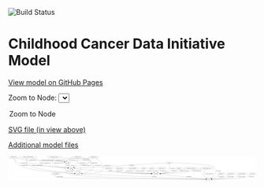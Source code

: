 <link rel='stylesheet' href="assets/style.css">
<link rel='stylesheet' href="https://unpkg.com/leaflet@1.5.1/dist/leaflet.css" integrity="sha512-xwE/Az9zrjBIphAcBb3F6JVqxf46+CDLwfLMHloNu6KEQCAWi6HcDUbeOfBIptF7tcCzusKFjFw2yuvEpDL9wQ==" crossorigin="">
<script type="text/javascript" src="https://code.jquery.com/jquery-3.2.1.min.js"></script>
<script type="text/javascript"  src="https://unpkg.com/leaflet@1.5.1/dist/leaflet.js"></script>
<script type="text/javascript" src="assets/actions.js"></script>

![Build Status](https://github.com/CBIIT/ccdi-model/actions/workflows/model-test-and-deploy.yml/badge.svg)

# Childhood Cancer Data Initiative Model

[View model on GitHub Pages](https://cbiit.github.io/ccdi-model/)



Zoom to Node: <select id="node_select">
  <option value="">Zoom to Node</option>
</select>
<div id="model"></div>

<p>
<a href="./model-desc/ccdi-model.svg">SVG file (in view above)</a>
<p>
<a href="./model-desc">Additional model files</a>
<div id='graph' style='display:off;'>
<svg width="3893pt" height="392pt"
 viewBox="0.00 0.00 3892.84 392.00" xmlns="http://www.w3.org/2000/svg" xmlns:xlink="http://www.w3.org/1999/xlink">
<g id="graph0" class="graph" transform="scale(1 1) rotate(0) translate(4 388)">
<title>Perl</title>
<polygon fill="#ffffff" stroke="transparent" points="-4,4 -4,-388 3888.8379,-388 3888.8379,4 -4,4"/>
<!-- study_funding -->
<g id="node1" class="node">
<title>study_funding</title>
<ellipse fill="none" stroke="#000000" cx="739.0433" cy="-105" rx="77.1866" ry="18"/>
<text text-anchor="middle" x="739.0433" y="-101.3" font-family="Times,serif" font-size="14.00" fill="#000000">study_funding</text>
</g>
<!-- study -->
<g id="node4" class="node">
<title>study</title>
<ellipse fill="none" stroke="#000000" cx="3143.0433" cy="-18" rx="36.2938" ry="18"/>
<text text-anchor="middle" x="3143.0433" y="-14.3" font-family="Times,serif" font-size="14.00" fill="#000000">study</text>
</g>
<!-- study_funding&#45;&gt;study -->
<g id="edge11" class="edge">
<title>study_funding&#45;&gt;study</title>
<path fill="none" stroke="#000000" d="M733.7777,-86.9956C731.753,-75.9526 731.6327,-62.3717 740.0433,-54 761.7319,-32.4114 2763.4377,-20.1488 3096.3618,-18.2578"/>
<polygon fill="#000000" stroke="#000000" points="3096.6323,-21.7564 3106.6123,-18.1999 3096.5926,-14.7565 3096.6323,-21.7564"/>
<text text-anchor="middle" x="802.0433" y="-57.8" font-family="Times,serif" font-size="14.00" fill="#000000">of_study_funding</text>
</g>
<!-- medical_history -->
<g id="node2" class="node">
<title>medical_history</title>
<ellipse fill="none" stroke="#000000" cx="1744.0433" cy="-192" rx="85.2851" ry="18"/>
<text text-anchor="middle" x="1744.0433" y="-188.3" font-family="Times,serif" font-size="14.00" fill="#000000">medical_history</text>
</g>
<!-- participant -->
<g id="node11" class="node">
<title>participant</title>
<ellipse fill="none" stroke="#000000" cx="2311.0433" cy="-105" rx="62.2891" ry="18"/>
<text text-anchor="middle" x="2311.0433" y="-101.3" font-family="Times,serif" font-size="14.00" fill="#000000">participant</text>
</g>
<!-- medical_history&#45;&gt;participant -->
<g id="edge21" class="edge">
<title>medical_history&#45;&gt;participant</title>
<path fill="none" stroke="#000000" d="M1765.8466,-174.5609C1781.8024,-162.852 1804.5132,-148.282 1827.0433,-141 1901.4655,-116.9459 2122.4795,-108.847 2238.3354,-106.2122"/>
<polygon fill="#000000" stroke="#000000" points="2238.6103,-109.7071 2248.531,-105.9883 2238.4566,-102.7088 2238.6103,-109.7071"/>
<text text-anchor="middle" x="1895.0433" y="-144.8" font-family="Times,serif" font-size="14.00" fill="#000000">of_medical_history</text>
</g>
<!-- family_relationship -->
<g id="node3" class="node">
<title>family_relationship</title>
<ellipse fill="none" stroke="#000000" cx="1947.0433" cy="-192" rx="100.1823" ry="18"/>
<text text-anchor="middle" x="1947.0433" y="-188.3" font-family="Times,serif" font-size="14.00" fill="#000000">family_relationship</text>
</g>
<!-- family_relationship&#45;&gt;participant -->
<g id="edge23" class="edge">
<title>family_relationship&#45;&gt;participant</title>
<path fill="none" stroke="#000000" d="M1954.9884,-173.8221C1960.9797,-162.4116 1970.3463,-148.4859 1983.0433,-141 2004.6337,-128.2706 2149.989,-116.1214 2239.8043,-109.7079"/>
<polygon fill="#000000" stroke="#000000" points="2240.2026,-113.1886 2249.9309,-108.9922 2239.709,-106.206 2240.2026,-113.1886"/>
<text text-anchor="middle" x="2062.5433" y="-144.8" font-family="Times,serif" font-size="14.00" fill="#000000">of_family_relationship</text>
</g>
<!-- diagnosis -->
<g id="node5" class="node">
<title>diagnosis</title>
<ellipse fill="none" stroke="#000000" cx="2120.0433" cy="-192" rx="54.6905" ry="18"/>
<text text-anchor="middle" x="2120.0433" y="-188.3" font-family="Times,serif" font-size="14.00" fill="#000000">diagnosis</text>
</g>
<!-- diagnosis&#45;&gt;participant -->
<g id="edge31" class="edge">
<title>diagnosis&#45;&gt;participant</title>
<path fill="none" stroke="#000000" d="M2130.6922,-173.8496C2138.1198,-162.7484 2149.0166,-149.1574 2162.0433,-141 2176.5159,-131.9371 2213.9218,-122.9138 2247.6314,-116.168"/>
<polygon fill="#000000" stroke="#000000" points="2248.3395,-119.5959 2257.4803,-114.239 2246.994,-112.7264 2248.3395,-119.5959"/>
<text text-anchor="middle" x="2206.5433" y="-144.8" font-family="Times,serif" font-size="14.00" fill="#000000">of_diagnosis</text>
</g>
<!-- follow_up -->
<g id="node6" class="node">
<title>follow_up</title>
<ellipse fill="none" stroke="#000000" cx="2248.0433" cy="-192" rx="55.4913" ry="18"/>
<text text-anchor="middle" x="2248.0433" y="-188.3" font-family="Times,serif" font-size="14.00" fill="#000000">follow_up</text>
</g>
<!-- follow_up&#45;&gt;participant -->
<g id="edge25" class="edge">
<title>follow_up&#45;&gt;participant</title>
<path fill="none" stroke="#000000" d="M2250.0478,-173.7622C2251.8827,-163.433 2255.3827,-150.683 2262.0433,-141 2265.4542,-136.0413 2269.7763,-131.5056 2274.4346,-127.4506"/>
<polygon fill="#000000" stroke="#000000" points="2276.8106,-130.0341 2282.4899,-121.0901 2272.4726,-124.5402 2276.8106,-130.0341"/>
<text text-anchor="middle" x="2307.0433" y="-144.8" font-family="Times,serif" font-size="14.00" fill="#000000">of_follow_up</text>
</g>
<!-- molecular_test -->
<g id="node7" class="node">
<title>molecular_test</title>
<ellipse fill="none" stroke="#000000" cx="2401.0433" cy="-192" rx="79.8859" ry="18"/>
<text text-anchor="middle" x="2401.0433" y="-188.3" font-family="Times,serif" font-size="14.00" fill="#000000">molecular_test</text>
</g>
<!-- molecular_test&#45;&gt;participant -->
<g id="edge34" class="edge">
<title>molecular_test&#45;&gt;participant</title>
<path fill="none" stroke="#000000" d="M2384.6199,-174.1737C2375.2704,-164.2134 2363.2255,-151.6917 2352.0433,-141 2347.9353,-137.0723 2343.5007,-133.0081 2339.1183,-129.0872"/>
<polygon fill="#000000" stroke="#000000" points="2341.1811,-126.2395 2331.3682,-122.2449 2336.5482,-131.487 2341.1811,-126.2395"/>
<text text-anchor="middle" x="2430.0433" y="-144.8" font-family="Times,serif" font-size="14.00" fill="#000000">of_molecular_test</text>
</g>
<!-- pdx -->
<g id="node8" class="node">
<title>pdx</title>
<ellipse fill="none" stroke="#000000" cx="913.0433" cy="-279" rx="27.8951" ry="18"/>
<text text-anchor="middle" x="913.0433" y="-275.3" font-family="Times,serif" font-size="14.00" fill="#000000">pdx</text>
</g>
<!-- pdx&#45;&gt;study -->
<g id="edge38" class="edge">
<title>pdx&#45;&gt;study</title>
<path fill="none" stroke="#000000" d="M903.8222,-261.5484C890.4166,-233.5124 869.7555,-177.8575 895.0433,-141 932.7728,-86.0083 969.6995,-100.3343 1035.0433,-87 1243.1394,-44.5351 2805.4433,-22.3677 3096.4515,-18.5856"/>
<polygon fill="#000000" stroke="#000000" points="3096.6989,-22.0828 3106.6528,-18.4538 3096.6084,-15.0834 3096.6989,-22.0828"/>
<text text-anchor="middle" x="919.0433" y="-144.8" font-family="Times,serif" font-size="14.00" fill="#000000">of_pdx</text>
</g>
<!-- sample -->
<g id="node23" class="node">
<title>sample</title>
<ellipse fill="none" stroke="#000000" cx="984.0433" cy="-192" rx="44.393" ry="18"/>
<text text-anchor="middle" x="984.0433" y="-188.3" font-family="Times,serif" font-size="14.00" fill="#000000">sample</text>
</g>
<!-- pdx&#45;&gt;sample -->
<g id="edge37" class="edge">
<title>pdx&#45;&gt;sample</title>
<path fill="none" stroke="#000000" d="M907.1343,-261.2017C904.7974,-250.774 903.9282,-237.7752 910.0433,-228 916.2552,-218.07 926.0779,-210.8079 936.5615,-205.5235"/>
<polygon fill="#000000" stroke="#000000" points="938.1635,-208.6414 945.8704,-201.3713 935.3119,-202.2485 938.1635,-208.6414"/>
<text text-anchor="middle" x="934.0433" y="-231.8" font-family="Times,serif" font-size="14.00" fill="#000000">of_pdx</text>
</g>
<!-- publication -->
<g id="node9" class="node">
<title>publication</title>
<ellipse fill="none" stroke="#000000" cx="3334.0433" cy="-105" rx="63.0888" ry="18"/>
<text text-anchor="middle" x="3334.0433" y="-101.3" font-family="Times,serif" font-size="14.00" fill="#000000">publication</text>
</g>
<!-- publication&#45;&gt;study -->
<g id="edge13" class="edge">
<title>publication&#45;&gt;study</title>
<path fill="none" stroke="#000000" d="M3312.1198,-88.0809C3297.2236,-77.2019 3276.7221,-63.3955 3257.0433,-54 3234.3041,-43.1434 3207.4934,-34.4875 3185.5871,-28.3867"/>
<polygon fill="#000000" stroke="#000000" points="3186.4665,-24.9988 3175.8994,-25.7646 3184.6377,-31.7557 3186.4665,-24.9988"/>
<text text-anchor="middle" x="3334.0433" y="-57.8" font-family="Times,serif" font-size="14.00" fill="#000000">of_publication</text>
</g>
<!-- study_admin -->
<g id="node10" class="node">
<title>study_admin</title>
<ellipse fill="none" stroke="#000000" cx="3485.0433" cy="-105" rx="70.3881" ry="18"/>
<text text-anchor="middle" x="3485.0433" y="-101.3" font-family="Times,serif" font-size="14.00" fill="#000000">study_admin</text>
</g>
<!-- study_admin&#45;&gt;study -->
<g id="edge24" class="edge">
<title>study_admin&#45;&gt;study</title>
<path fill="none" stroke="#000000" d="M3459.2383,-88.1458C3440.5071,-76.7126 3414.1499,-62.2316 3389.0433,-54 3321.8419,-31.967 3239.8927,-23.3906 3189.6011,-20.0711"/>
<polygon fill="#000000" stroke="#000000" points="3189.5632,-16.5622 3179.3666,-19.4396 3189.132,-23.5489 3189.5632,-16.5622"/>
<text text-anchor="middle" x="3480.5433" y="-57.8" font-family="Times,serif" font-size="14.00" fill="#000000">of_study_admin</text>
</g>
<!-- participant&#45;&gt;study -->
<g id="edge12" class="edge">
<title>participant&#45;&gt;study</title>
<path fill="none" stroke="#000000" d="M2369.8794,-98.8477C2527.321,-82.3844 2955.8675,-37.5725 3097.1681,-22.797"/>
<polygon fill="#000000" stroke="#000000" points="3097.6461,-26.2662 3107.2279,-21.7451 3096.9181,-19.3042 3097.6461,-26.2662"/>
<text text-anchor="middle" x="2827.5433" y="-57.8" font-family="Times,serif" font-size="14.00" fill="#000000">of_participant</text>
</g>
<!-- study_personnel -->
<g id="node12" class="node">
<title>study_personnel</title>
<ellipse fill="none" stroke="#000000" cx="3660.0433" cy="-105" rx="87.1846" ry="18"/>
<text text-anchor="middle" x="3660.0433" y="-101.3" font-family="Times,serif" font-size="14.00" fill="#000000">study_personnel</text>
</g>
<!-- study_personnel&#45;&gt;study -->
<g id="edge14" class="edge">
<title>study_personnel&#45;&gt;study</title>
<path fill="none" stroke="#000000" d="M3628.1782,-88.0727C3604.749,-76.4483 3571.7698,-61.7656 3541.0433,-54 3475.6128,-37.4636 3279.7757,-25.27 3189.5245,-20.3688"/>
<polygon fill="#000000" stroke="#000000" points="3189.4888,-16.8619 3179.3156,-19.8211 3189.1137,-23.8518 3189.4888,-16.8619"/>
<text text-anchor="middle" x="3653.5433" y="-57.8" font-family="Times,serif" font-size="14.00" fill="#000000">of_study_personnel</text>
</g>
<!-- study_arm -->
<g id="node13" class="node">
<title>study_arm</title>
<ellipse fill="none" stroke="#000000" cx="3825.0433" cy="-105" rx="59.5901" ry="18"/>
<text text-anchor="middle" x="3825.0433" y="-101.3" font-family="Times,serif" font-size="14.00" fill="#000000">study_arm</text>
</g>
<!-- study_arm&#45;&gt;study -->
<g id="edge36" class="edge">
<title>study_arm&#45;&gt;study</title>
<path fill="none" stroke="#000000" d="M3800.4647,-88.4973C3781.3377,-76.5991 3753.6565,-61.3856 3727.0433,-54 3626.328,-26.05 3310.1566,-19.7729 3190.0056,-18.3858"/>
<polygon fill="#000000" stroke="#000000" points="3189.7113,-14.8825 3179.6737,-18.2731 3189.6349,-21.882 3189.7113,-14.8825"/>
<text text-anchor="middle" x="3811.5433" y="-57.8" font-family="Times,serif" font-size="14.00" fill="#000000">of_study_arm</text>
</g>
<!-- synonym -->
<g id="node14" class="node">
<title>synonym</title>
<ellipse fill="none" stroke="#000000" cx="2517.0433" cy="-279" rx="51.9908" ry="18"/>
<text text-anchor="middle" x="2517.0433" y="-275.3" font-family="Times,serif" font-size="14.00" fill="#000000">synonym</text>
</g>
<!-- synonym&#45;&gt;study -->
<g id="edge6" class="edge">
<title>synonym&#45;&gt;study</title>
<path fill="none" stroke="#000000" d="M2569.0568,-277.7475C2724.6942,-273.4821 3178.8088,-257.0753 3224.0433,-210 3261.9513,-170.5492 3252.7089,-136.3287 3229.0433,-87 3218.3929,-64.8003 3196.7334,-47.4894 3177.8168,-35.7591"/>
<polygon fill="#000000" stroke="#000000" points="3179.4813,-32.6774 3169.0904,-30.6086 3175.9232,-38.7057 3179.4813,-32.6774"/>
<text text-anchor="middle" x="3291.5433" y="-144.8" font-family="Times,serif" font-size="14.00" fill="#000000">of_synonym</text>
</g>
<!-- synonym&#45;&gt;participant -->
<g id="edge5" class="edge">
<title>synonym&#45;&gt;participant</title>
<path fill="none" stroke="#000000" d="M2520.5001,-261.0111C2524.9978,-231.702 2528.991,-173.645 2498.0433,-141 2482.15,-124.2351 2427.8846,-115.046 2381.8765,-110.1574"/>
<polygon fill="#000000" stroke="#000000" points="2382.202,-106.6725 2371.9007,-109.1495 2381.4982,-113.6371 2382.202,-106.6725"/>
<text text-anchor="middle" x="2566.5433" y="-188.3" font-family="Times,serif" font-size="14.00" fill="#000000">of_synonym</text>
</g>
<!-- synonym&#45;&gt;sample -->
<g id="edge7" class="edge">
<title>synonym&#45;&gt;sample</title>
<path fill="none" stroke="#000000" d="M2465.6259,-275.9022C2331.2511,-267.8237 1958.4941,-245.5256 1648.0433,-228 1421.4212,-215.2067 1151.2385,-200.8298 1038.0783,-194.8478"/>
<polygon fill="#000000" stroke="#000000" points="1038.1162,-191.345 1027.9454,-194.3124 1037.7468,-198.3353 1038.1162,-191.345"/>
<text text-anchor="middle" x="1929.5433" y="-231.8" font-family="Times,serif" font-size="14.00" fill="#000000">of_synonym</text>
</g>
<!-- exposure -->
<g id="node15" class="node">
<title>exposure</title>
<ellipse fill="none" stroke="#000000" cx="2673.0433" cy="-192" rx="53.0913" ry="18"/>
<text text-anchor="middle" x="2673.0433" y="-188.3" font-family="Times,serif" font-size="14.00" fill="#000000">exposure</text>
</g>
<!-- exposure&#45;&gt;participant -->
<g id="edge35" class="edge">
<title>exposure&#45;&gt;participant</title>
<path fill="none" stroke="#000000" d="M2631.8053,-180.4713C2599.4263,-171.3121 2558.5873,-159.482 2551.0433,-156 2539.9626,-150.8857 2539.4163,-145.4263 2528.0433,-141 2481.588,-122.9202 2426.0879,-113.9182 2382.8453,-109.4372"/>
<polygon fill="#000000" stroke="#000000" points="2382.9857,-105.9344 2372.6925,-108.4444 2382.3044,-112.9011 2382.9857,-105.9344"/>
<text text-anchor="middle" x="2594.5433" y="-144.8" font-family="Times,serif" font-size="14.00" fill="#000000">of_exposure</text>
</g>
<!-- therapeutic_procedure -->
<g id="node16" class="node">
<title>therapeutic_procedure</title>
<ellipse fill="none" stroke="#000000" cx="2862.0433" cy="-192" rx="117.7793" ry="18"/>
<text text-anchor="middle" x="2862.0433" y="-188.3" font-family="Times,serif" font-size="14.00" fill="#000000">therapeutic_procedure</text>
</g>
<!-- therapeutic_procedure&#45;&gt;participant -->
<g id="edge4" class="edge">
<title>therapeutic_procedure&#45;&gt;participant</title>
<path fill="none" stroke="#000000" d="M2774.7201,-179.8661C2730.4321,-173.013 2681.722,-164.201 2661.0433,-156 2649.6988,-151.5009 2649.5332,-145.1133 2638.0433,-141 2592.6002,-124.7318 2464.6196,-114.2525 2382.8996,-109.0095"/>
<polygon fill="#000000" stroke="#000000" points="2382.8784,-105.5013 2372.6781,-108.3654 2382.4382,-112.4874 2382.8784,-105.5013"/>
<text text-anchor="middle" x="2754.0433" y="-144.8" font-family="Times,serif" font-size="14.00" fill="#000000">of_therapeutic_procedure</text>
</g>
<!-- cell_line -->
<g id="node17" class="node">
<title>cell_line</title>
<ellipse fill="none" stroke="#000000" cx="1093.0433" cy="-105" rx="49.2915" ry="18"/>
<text text-anchor="middle" x="1093.0433" y="-101.3" font-family="Times,serif" font-size="14.00" fill="#000000">cell_line</text>
</g>
<!-- cell_line&#45;&gt;study -->
<g id="edge32" class="edge">
<title>cell_line&#45;&gt;study</title>
<path fill="none" stroke="#000000" d="M1142.1976,-102.9139C1423.1047,-90.9925 2822.2524,-31.6141 3096.3983,-19.9796"/>
<polygon fill="#000000" stroke="#000000" points="3096.9355,-23.46 3106.7781,-19.5391 3096.6387,-16.4663 3096.9355,-23.46"/>
<text text-anchor="middle" x="2281.5433" y="-57.8" font-family="Times,serif" font-size="14.00" fill="#000000">of_cell_line</text>
</g>
<!-- cell_line&#45;&gt;sample -->
<g id="edge33" class="edge">
<title>cell_line&#45;&gt;sample</title>
<path fill="none" stroke="#000000" d="M1071.3957,-121.3322C1063.3835,-127.4423 1054.2542,-134.4815 1046.0433,-141 1034.561,-150.1155 1022.0472,-160.3504 1011.288,-169.2458"/>
<polygon fill="#000000" stroke="#000000" points="1008.9123,-166.669 1003.4487,-175.7464 1013.3806,-172.0575 1008.9123,-166.669"/>
<text text-anchor="middle" x="1086.5433" y="-144.8" font-family="Times,serif" font-size="14.00" fill="#000000">of_cell_line</text>
</g>
<!-- sequencing_file -->
<g id="node18" class="node">
<title>sequencing_file</title>
<ellipse fill="none" stroke="#000000" cx="1336.0433" cy="-366" rx="83.3857" ry="18"/>
<text text-anchor="middle" x="1336.0433" y="-362.3" font-family="Times,serif" font-size="14.00" fill="#000000">sequencing_file</text>
</g>
<!-- sequencing_file&#45;&gt;pdx -->
<g id="edge10" class="edge">
<title>sequencing_file&#45;&gt;pdx</title>
<path fill="none" stroke="#000000" d="M1275.4377,-353.535C1186.3838,-335.219 1022.8566,-301.5857 949.8864,-286.5777"/>
<polygon fill="#000000" stroke="#000000" points="950.2972,-283.089 939.7971,-284.5026 948.8869,-289.9454 950.2972,-283.089"/>
<text text-anchor="middle" x="1216.5433" y="-318.8" font-family="Times,serif" font-size="14.00" fill="#000000">of_sequencing_file</text>
</g>
<!-- sequencing_file&#45;&gt;cell_line -->
<g id="edge9" class="edge">
<title>sequencing_file&#45;&gt;cell_line</title>
<path fill="none" stroke="#000000" d="M1367.358,-349.1663C1401.1519,-329.0108 1453.0758,-291.772 1475.0433,-243 1482.2327,-227.0381 1478.9892,-163.9807 1452.0433,-141 1429.7695,-122.0039 1248.5947,-111.5544 1152.4642,-107.2989"/>
<polygon fill="#000000" stroke="#000000" points="1152.4488,-103.795 1142.3065,-106.8583 1152.1454,-110.7884 1152.4488,-103.795"/>
<text text-anchor="middle" x="1544.5433" y="-231.8" font-family="Times,serif" font-size="14.00" fill="#000000">of_sequencing_file</text>
</g>
<!-- sequencing_file&#45;&gt;sample -->
<g id="edge8" class="edge">
<title>sequencing_file&#45;&gt;sample</title>
<path fill="none" stroke="#000000" d="M1322.6715,-347.9043C1303.5688,-323.5741 1265.9908,-281.0582 1223.0433,-261 1180.9375,-241.335 1164.8817,-255.2113 1120.0433,-243 1086.8891,-233.9708 1050.4971,-220.1041 1023.7078,-209.1079"/>
<polygon fill="#000000" stroke="#000000" points="1024.8741,-205.8025 1014.2963,-205.2009 1022.1902,-212.2676 1024.8741,-205.8025"/>
<text text-anchor="middle" x="1341.5433" y="-275.3" font-family="Times,serif" font-size="14.00" fill="#000000">of_sequencing_file</text>
</g>
<!-- single_cell_sequencing_file -->
<g id="node19" class="node">
<title>single_cell_sequencing_file</title>
<ellipse fill="none" stroke="#000000" cx="308.0433" cy="-366" rx="137.5759" ry="18"/>
<text text-anchor="middle" x="308.0433" y="-362.3" font-family="Times,serif" font-size="14.00" fill="#000000">single_cell_sequencing_file</text>
</g>
<!-- single_cell_sequencing_file&#45;&gt;pdx -->
<g id="edge27" class="edge">
<title>single_cell_sequencing_file&#45;&gt;pdx</title>
<path fill="none" stroke="#000000" d="M364.5354,-349.5792C411.3109,-336.2474 474.1419,-319.0221 500.0433,-315 663.171,-289.6687 710.1838,-334.1022 871.0433,-297 874.4711,-296.2094 877.9716,-295.1526 881.4167,-293.9455"/>
<polygon fill="#000000" stroke="#000000" points="882.8379,-297.1478 890.873,-290.2422 880.2853,-290.6298 882.8379,-297.1478"/>
<text text-anchor="middle" x="608.5433" y="-318.8" font-family="Times,serif" font-size="14.00" fill="#000000">of_single_cell_sequencing_file</text>
</g>
<!-- single_cell_sequencing_file&#45;&gt;cell_line -->
<g id="edge26" class="edge">
<title>single_cell_sequencing_file&#45;&gt;cell_line</title>
<path fill="none" stroke="#000000" d="M290.948,-347.8909C286.9121,-342.5282 283.1679,-336.374 281.0433,-330 278.9351,-323.6754 279.8671,-321.5621 281.0433,-315 289.156,-269.7369 295.7174,-248.1678 337.0433,-228 460.8727,-167.5689 879.6456,-124.3731 1034.685,-110.1102"/>
<polygon fill="#000000" stroke="#000000" points="1035.3073,-113.568 1044.9475,-109.173 1034.6706,-106.597 1035.3073,-113.568"/>
<text text-anchor="middle" x="445.5433" y="-231.8" font-family="Times,serif" font-size="14.00" fill="#000000">of_single_cell_sequencing_file</text>
</g>
<!-- single_cell_sequencing_file&#45;&gt;sample -->
<g id="edge28" class="edge">
<title>single_cell_sequencing_file&#45;&gt;sample</title>
<path fill="none" stroke="#000000" d="M292.616,-347.8421C285.807,-337.5395 280.807,-324.7895 288.0433,-315 336.6797,-249.2032 384.1025,-278.4412 464.0433,-261 632.1349,-224.3262 835.3213,-204.2036 930.2649,-196.176"/>
<polygon fill="#000000" stroke="#000000" points="930.8042,-199.6433 940.4786,-195.3239 930.2222,-192.6675 930.8042,-199.6433"/>
<text text-anchor="middle" x="572.5433" y="-275.3" font-family="Times,serif" font-size="14.00" fill="#000000">of_single_cell_sequencing_file</text>
</g>
<!-- cytogenomic_file -->
<g id="node20" class="node">
<title>cytogenomic_file</title>
<ellipse fill="none" stroke="#000000" cx="1081.0433" cy="-366" rx="89.8845" ry="18"/>
<text text-anchor="middle" x="1081.0433" y="-362.3" font-family="Times,serif" font-size="14.00" fill="#000000">cytogenomic_file</text>
</g>
<!-- cytogenomic_file&#45;&gt;pdx -->
<g id="edge3" class="edge">
<title>cytogenomic_file&#45;&gt;pdx</title>
<path fill="none" stroke="#000000" d="M1004.7469,-356.3519C970.7709,-350.5252 935.7812,-341.8912 924.0433,-330 918.1375,-324.0171 915.0681,-315.6689 913.5547,-307.4568"/>
<polygon fill="#000000" stroke="#000000" points="917.0071,-306.8439 912.3736,-297.3159 910.0541,-307.6538 917.0071,-306.8439"/>
<text text-anchor="middle" x="995.5433" y="-318.8" font-family="Times,serif" font-size="14.00" fill="#000000">of_cytogenomic_file</text>
</g>
<!-- cytogenomic_file&#45;&gt;cell_line -->
<g id="edge2" class="edge">
<title>cytogenomic_file&#45;&gt;cell_line</title>
<path fill="none" stroke="#000000" d="M1163.3936,-358.7288C1208.4921,-353.2362 1258.6655,-344.166 1276.0433,-330 1301.6954,-309.0888 1285.3847,-288.3343 1304.0433,-261 1310.6013,-251.3927 1318.447,-253.6857 1323.0433,-243 1356.3688,-165.5226 1227.4135,-128.5992 1149.1216,-113.6276"/>
<polygon fill="#000000" stroke="#000000" points="1149.3708,-110.1145 1138.9018,-111.742 1148.1007,-116.9984 1149.3708,-110.1145"/>
<text text-anchor="middle" x="1399.5433" y="-231.8" font-family="Times,serif" font-size="14.00" fill="#000000">of_cytogenomic_file</text>
</g>
<!-- cytogenomic_file&#45;&gt;sample -->
<g id="edge1" class="edge">
<title>cytogenomic_file&#45;&gt;sample</title>
<path fill="none" stroke="#000000" d="M1081.1605,-347.9773C1080.4511,-319.6409 1075.35,-264.1775 1048.0433,-228 1042.2903,-220.3782 1034.4246,-214.1345 1026.175,-209.115"/>
<polygon fill="#000000" stroke="#000000" points="1027.6016,-205.9049 1017.1545,-204.1415 1024.2218,-212.0349 1027.6016,-205.9049"/>
<text text-anchor="middle" x="1147.5433" y="-275.3" font-family="Times,serif" font-size="14.00" fill="#000000">of_cytogenomic_file</text>
</g>
<!-- radiology_file -->
<g id="node21" class="node">
<title>radiology_file</title>
<ellipse fill="none" stroke="#000000" cx="1567.0433" cy="-192" rx="73.387" ry="18"/>
<text text-anchor="middle" x="1567.0433" y="-188.3" font-family="Times,serif" font-size="14.00" fill="#000000">radiology_file</text>
</g>
<!-- radiology_file&#45;&gt;participant -->
<g id="edge22" class="edge">
<title>radiology_file&#45;&gt;participant</title>
<path fill="none" stroke="#000000" d="M1594.5185,-175.2278C1615.4891,-163.3562 1645.5352,-148.2981 1674.0433,-141 1778.9001,-114.1566 2094.9045,-107.3176 2238.5585,-105.5841"/>
<polygon fill="#000000" stroke="#000000" points="2238.6396,-109.0835 2248.5984,-105.4679 2238.5586,-102.084 2238.6396,-109.0835"/>
<text text-anchor="middle" x="1733.0433" y="-144.8" font-family="Times,serif" font-size="14.00" fill="#000000">of_radiology_file</text>
</g>
<!-- clinical_measure_file -->
<g id="node22" class="node">
<title>clinical_measure_file</title>
<ellipse fill="none" stroke="#000000" cx="3106.0433" cy="-192" rx="108.5808" ry="18"/>
<text text-anchor="middle" x="3106.0433" y="-188.3" font-family="Times,serif" font-size="14.00" fill="#000000">clinical_measure_file</text>
</g>
<!-- clinical_measure_file&#45;&gt;study -->
<g id="edge29" class="edge">
<title>clinical_measure_file&#45;&gt;study</title>
<path fill="none" stroke="#000000" d="M3087.4717,-174.1098C3068.0957,-153.1682 3042.425,-117.4704 3057.0433,-87 3067.6937,-64.8003 3089.3531,-47.4894 3108.2697,-35.7591"/>
<polygon fill="#000000" stroke="#000000" points="3110.1633,-38.7057 3116.9961,-30.6086 3106.6052,-32.6774 3110.1633,-38.7057"/>
<text text-anchor="middle" x="3143.0433" y="-101.3" font-family="Times,serif" font-size="14.00" fill="#000000">of_clinical_measure_file</text>
</g>
<!-- clinical_measure_file&#45;&gt;participant -->
<g id="edge30" class="edge">
<title>clinical_measure_file&#45;&gt;participant</title>
<path fill="none" stroke="#000000" d="M3026.4327,-179.7246C3013.921,-177.8033 3001.1315,-175.8441 2989.0433,-174 2936.1645,-165.9332 2920.0288,-175.044 2870.0433,-156 2858.6389,-151.655 2858.6182,-144.8677 2847.0433,-141 2804.2608,-126.7044 2520.0374,-113.4561 2383.7208,-107.8363"/>
<polygon fill="#000000" stroke="#000000" points="2383.5097,-104.3248 2373.3748,-107.4127 2383.2233,-111.3189 2383.5097,-104.3248"/>
<text text-anchor="middle" x="2956.0433" y="-144.8" font-family="Times,serif" font-size="14.00" fill="#000000">of_clinical_measure_file</text>
</g>
<!-- sample&#45;&gt;pdx -->
<g id="edge16" class="edge">
<title>sample&#45;&gt;pdx</title>
<path fill="none" stroke="#000000" d="M978.8078,-210.2568C975.2293,-220.5924 969.7293,-233.3424 962.0433,-243 956.5626,-249.8864 949.4545,-256.1058 942.3603,-261.3621"/>
<polygon fill="#000000" stroke="#000000" points="940.3545,-258.4938 934.137,-267.0725 944.3472,-264.2435 940.3545,-258.4938"/>
<text text-anchor="middle" x="1007.5433" y="-231.8" font-family="Times,serif" font-size="14.00" fill="#000000">of_sample</text>
</g>
<!-- sample&#45;&gt;participant -->
<g id="edge17" class="edge">
<title>sample&#45;&gt;participant</title>
<path fill="none" stroke="#000000" d="M1027.1994,-187.5585C1122.7448,-177.8587 1359.4158,-154.5664 1558.0433,-141 1807.7889,-123.9422 2104.6811,-112.2777 2238.8585,-107.4694"/>
<polygon fill="#000000" stroke="#000000" points="2239.1413,-110.9616 2249.0103,-107.1076 2238.8919,-103.9661 2239.1413,-110.9616"/>
<text text-anchor="middle" x="1594.5433" y="-144.8" font-family="Times,serif" font-size="14.00" fill="#000000">of_sample</text>
</g>
<!-- sample&#45;&gt;cell_line -->
<g id="edge15" class="edge">
<title>sample&#45;&gt;cell_line</title>
<path fill="none" stroke="#000000" d="M962.5173,-176.1836C951.1497,-165.8935 941.2116,-152.3305 950.0433,-141 960.7867,-127.2167 1000.7409,-117.896 1035.6946,-112.1982"/>
<polygon fill="#000000" stroke="#000000" points="1036.5234,-115.6114 1045.8666,-110.6159 1035.4474,-108.6946 1036.5234,-115.6114"/>
<text text-anchor="middle" x="986.5433" y="-144.8" font-family="Times,serif" font-size="14.00" fill="#000000">of_sample</text>
</g>
<!-- pathology_file -->
<g id="node24" class="node">
<title>pathology_file</title>
<ellipse fill="none" stroke="#000000" cx="76.0433" cy="-366" rx="76.0865" ry="18"/>
<text text-anchor="middle" x="76.0433" y="-362.3" font-family="Times,serif" font-size="14.00" fill="#000000">pathology_file</text>
</g>
<!-- pathology_file&#45;&gt;pdx -->
<g id="edge19" class="edge">
<title>pathology_file&#45;&gt;pdx</title>
<path fill="none" stroke="#000000" d="M126.6659,-352.3971C174.5445,-340.1904 248.6092,-323.0028 314.0433,-315 436.9697,-299.9657 750.148,-323.8566 871.0433,-297 874.4774,-296.2371 877.982,-295.1984 881.4296,-294.0024"/>
<polygon fill="#000000" stroke="#000000" points="882.8442,-297.2076 890.8892,-290.3134 880.3009,-290.6859 882.8442,-297.2076"/>
<text text-anchor="middle" x="375.0433" y="-318.8" font-family="Times,serif" font-size="14.00" fill="#000000">of_pathology_file</text>
</g>
<!-- pathology_file&#45;&gt;cell_line -->
<g id="edge20" class="edge">
<title>pathology_file&#45;&gt;cell_line</title>
<path fill="none" stroke="#000000" d="M82.9258,-347.8374C86.8029,-337.9972 91.891,-325.6974 97.0433,-315 108.9569,-290.2645 107.5884,-280.3723 127.0433,-261 148.609,-239.5258 158.8619,-239.4907 187.0433,-228 269.919,-194.2083 293.3028,-191.6602 381.0433,-174 495.6679,-150.9286 525.7359,-152.9883 642.0433,-141 782.4458,-126.5281 947.9548,-114.6352 1034.146,-108.8312"/>
<polygon fill="#000000" stroke="#000000" points="1034.5133,-112.3146 1044.2569,-108.1538 1034.0453,-105.3302 1034.5133,-112.3146"/>
<text text-anchor="middle" x="248.0433" y="-231.8" font-family="Times,serif" font-size="14.00" fill="#000000">of_pathology_file</text>
</g>
<!-- pathology_file&#45;&gt;sample -->
<g id="edge18" class="edge">
<title>pathology_file&#45;&gt;sample</title>
<path fill="none" stroke="#000000" d="M87.4245,-348.0364C104.1331,-323.4458 137.8308,-280.1714 179.0433,-261 226.9335,-238.7222 363.4485,-247.8544 416.0433,-243 477.4767,-237.3298 492.6321,-233.9073 554.0433,-228 689.3782,-214.9817 848.9396,-202.3284 930.3592,-196.0655"/>
<polygon fill="#000000" stroke="#000000" points="930.6664,-199.5523 940.3693,-195.2974 930.1308,-192.5728 930.6664,-199.5523"/>
<text text-anchor="middle" x="240.0433" y="-275.3" font-family="Times,serif" font-size="14.00" fill="#000000">of_pathology_file</text>
</g>
<!-- methylation_array_file -->
<g id="node25" class="node">
<title>methylation_array_file</title>
<ellipse fill="none" stroke="#000000" cx="717.0433" cy="-366" rx="115.8798" ry="18"/>
<text text-anchor="middle" x="717.0433" y="-362.3" font-family="Times,serif" font-size="14.00" fill="#000000">methylation_array_file</text>
</g>
<!-- methylation_array_file&#45;&gt;pdx -->
<g id="edge40" class="edge">
<title>methylation_array_file&#45;&gt;pdx</title>
<path fill="none" stroke="#000000" d="M716.4494,-347.8476C717.121,-336.7456 719.9842,-323.1545 729.0433,-315 752.6843,-293.7196 840.3496,-305.3459 871.0433,-297 874.4378,-296.077 877.9166,-294.9337 881.3485,-293.674"/>
<polygon fill="#000000" stroke="#000000" points="882.8002,-296.8631 890.7877,-289.9025 880.2029,-290.3628 882.8002,-296.8631"/>
<text text-anchor="middle" x="820.5433" y="-318.8" font-family="Times,serif" font-size="14.00" fill="#000000">of_methylation_array_file</text>
</g>
<!-- methylation_array_file&#45;&gt;cell_line -->
<g id="edge39" class="edge">
<title>methylation_array_file&#45;&gt;cell_line</title>
<path fill="none" stroke="#000000" d="M823.1026,-358.7898C871.5636,-355.4969 929.7099,-351.548 982.0433,-348 1011.5986,-345.9962 1227.816,-351.6423 1248.0433,-330 1324.6843,-247.9974 1148.7344,-257.2559 1136.0433,-243 1105.7829,-209.0085 1145.7008,-182.5091 1127.0433,-141 1125.1687,-136.8295 1122.6054,-132.838 1119.7206,-129.1311"/>
<polygon fill="#000000" stroke="#000000" points="1122.2607,-126.7193 1113.0339,-121.5118 1116.9994,-131.3366 1122.2607,-126.7193"/>
<text text-anchor="middle" x="1227.5433" y="-231.8" font-family="Times,serif" font-size="14.00" fill="#000000">of_methylation_array_file</text>
</g>
<!-- methylation_array_file&#45;&gt;sample -->
<g id="edge41" class="edge">
<title>methylation_array_file&#45;&gt;sample</title>
<path fill="none" stroke="#000000" d="M704.7837,-348.0476C690.9939,-325.4066 672.9801,-286.3767 693.0433,-261 722.0683,-224.288 854.5149,-205.0646 930.3348,-196.904"/>
<polygon fill="#000000" stroke="#000000" points="931.0595,-200.3474 940.6408,-195.8253 930.3307,-193.3854 931.0595,-200.3474"/>
<text text-anchor="middle" x="784.5433" y="-275.3" font-family="Times,serif" font-size="14.00" fill="#000000">of_methylation_array_file</text>
</g>
</g>
</svg>
</div>
